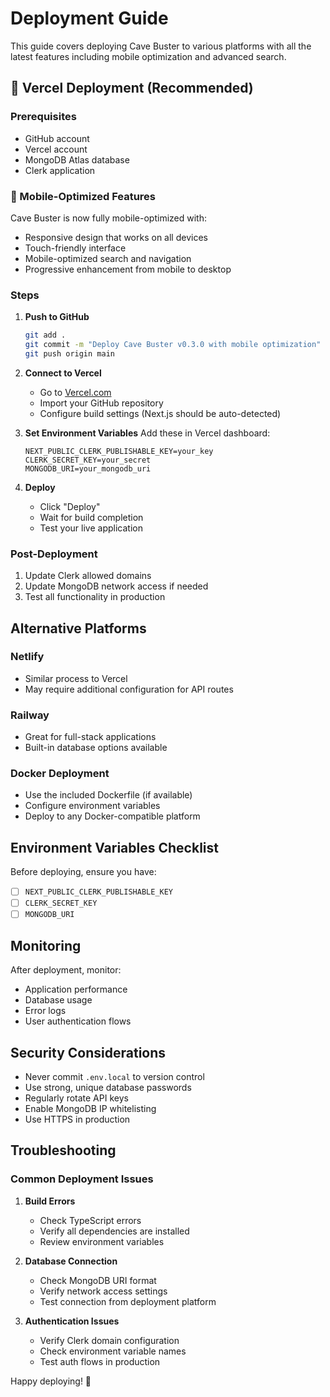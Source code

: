 # Deployment Guide

This guide covers deploying Cave Buster to various platforms with all the latest features including mobile optimization and advanced search.

## 🚀 Vercel Deployment (Recommended)

### Prerequisites
- GitHub account
- Vercel account
- MongoDB Atlas database
- Clerk application

### 📱 Mobile-Optimized Features
Cave Buster is now fully mobile-optimized with:
- Responsive design that works on all devices
- Touch-friendly interface
- Mobile-optimized search and navigation
- Progressive enhancement from mobile to desktop

### Steps

1. **Push to GitHub**
   ```bash
   git add .
   git commit -m "Deploy Cave Buster v0.3.0 with mobile optimization"
   git push origin main
   ```

2. **Connect to Vercel**
   - Go to [Vercel.com](https://vercel.com)
   - Import your GitHub repository
   - Configure build settings (Next.js should be auto-detected)

3. **Set Environment Variables**
   Add these in Vercel dashboard:
   ```
   NEXT_PUBLIC_CLERK_PUBLISHABLE_KEY=your_key
   CLERK_SECRET_KEY=your_secret
   MONGODB_URI=your_mongodb_uri
   ```

4. **Deploy**
   - Click "Deploy"
   - Wait for build completion
   - Test your live application

### Post-Deployment

1. Update Clerk allowed domains
2. Update MongoDB network access if needed
3. Test all functionality in production

## Alternative Platforms

### Netlify
- Similar process to Vercel
- May require additional configuration for API routes

### Railway
- Great for full-stack applications
- Built-in database options available

### Docker Deployment
- Use the included Dockerfile (if available)
- Configure environment variables
- Deploy to any Docker-compatible platform

## Environment Variables Checklist

Before deploying, ensure you have:

- [ ] `NEXT_PUBLIC_CLERK_PUBLISHABLE_KEY`
- [ ] `CLERK_SECRET_KEY`
- [ ] `MONGODB_URI`

## Monitoring

After deployment, monitor:
- Application performance
- Database usage
- Error logs
- User authentication flows

## Security Considerations

- Never commit `.env.local` to version control
- Use strong, unique database passwords
- Regularly rotate API keys
- Enable MongoDB IP whitelisting
- Use HTTPS in production

## Troubleshooting

### Common Deployment Issues

1. **Build Errors**
   - Check TypeScript errors
   - Verify all dependencies are installed
   - Review environment variables

2. **Database Connection**
   - Check MongoDB URI format
   - Verify network access settings
   - Test connection from deployment platform

3. **Authentication Issues**
   - Verify Clerk domain configuration
   - Check environment variable names
   - Test auth flows in production

Happy deploying! 🚀